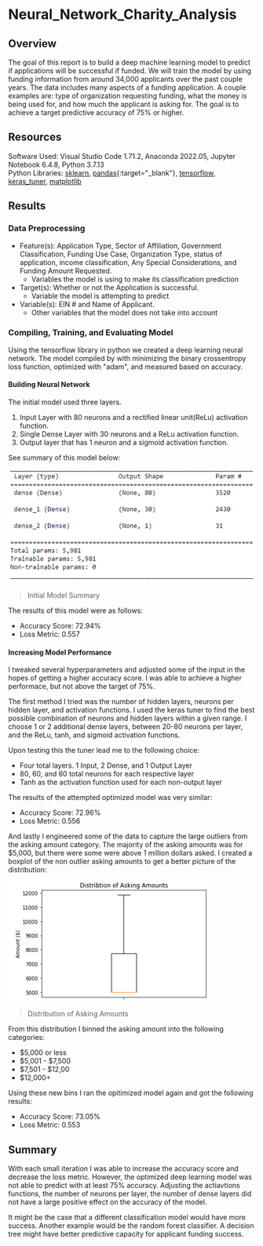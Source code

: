 # Neural_Network_Charity_Analysis
## Overview
The goal of this report is to build a deep machine learning model to predict if applications will be successful if funded. We will train the model by using funding information from around 34,000 applicants over the past couple years. The data includes many aspects of a funding application. A couple examples are: type of organization requesting funding, what the money is being used for, and how much the applicant is asking for. The goal is to achieve a target predictive accuracy of 75% or higher.

## Resources
Software Used: Visual Studio Code 1.71.2, Anaconda 2022.05, Jupyter Notebook 6.4.8, Python 3.7.13<br/>
Python Libraries: [sklearn](https://scikit-learn.org/stable/), [pandas](https://pandas.pydata.org/docs/){:target="_blank"}, [tensorflow](https://www.tensorflow.org/), [keras_tuner](https://keras.io/keras_tuner/), [matplotlib](https://matplotlib.org/)

## Results
### Data Preprocessing
- Feature(s): Application Type, Sector of Affiliation, Government Classification, Funding Use Case, Organization Type, status of application, income classification, Any Special Considerations, and Funding Amount Requested.<br/>
    - Variables the model is using to make its classification prediction
- Target(s): Whether or not the Application is successful.<br/>
    - Variable the model is attempting to predict
- Variable(s): EIN # and Name of Applicant.
    - Other variables that the model does not take into account

### Compiling, Training, and Evaluating Model
Using the tensorflow library in python we created a deep learning neural network. The model compiled by with minimizing the binary crossentropy loss function, optimized with "adam", and measured based on accuracy.
#### Building Neural Network
The initial model used three layers. 
1. Input Layer with 80 neurons and a rectified linear unit(ReLu) activation function.
2. Single Dense Layer with 30 neurons and a ReLu activation function.
3. Output layer that has 1 neuron and a sigmoid activation function.

See summary of this model below:

![](Images/Base_Summary.PNG)
> Initial Model Summary

The results of this model were as follows:
- Accuracy Score: 72.94%
- Loss Metric: 0.557
#### Increasing Model Performance
I tweaked several hyperparameters and adjusted some of the input in the hopes of getting a higher accuracy score. I was able to achieve a higher performace, but not above the target of 75%.

The first method I tried was the number of hidden layers, neurons per hidden layer, and activation functions. I used the keras tuner to find the best possible combination of neurons and hidden layers within a given range. I choose 1 or 2 additional dense layers, between 20-80 neurons per layer, and the ReLu, tanh, and sigmoid activation functions. 

Upon testing this the tuner lead me to the following choice:
- Four total layers. 1 Input, 2 Dense, and 1 Output Layer
- 80, 60, and 60 total neurons for each respective layer
- Tanh as the activation function used for each non-output layer

The results of the attempted optimized model was very similar:
- Accuracy Score: 72.96%
- Loss Metric: 0.556

And lastly I engineered some of the data to capture the large outliers from the asking amount category. The majority of the asking amounts was for $5,000, but there were some were above 1 million dollars asked. I created a boxplot of the non outlier asking amounts to get a better picture of the distribution:

![](Images/Optimized_BoxplotPNG.PNG)
> Distribution of Asking Amounts

From this distribution I binned the asking amount into the following categories:
- $5,000 or less
- $5,001 - $7,500
- $7,501 - $12,00
- $12,000+

Using these new bins I ran the opitimized model again and got the following results:
- Accuracy Score: 73.05%
- Loss Metric: 0.553

## Summary
With each small iteration I was able to increase the accuracy score and decrease the loss metric. However, the optimized deep learning model was not able to predict with at least 75% accuracy. Adjusting the actiavtions functions, the number of neurons per layer, the number of dense layers did not have a large positive effect on the accuracy of the model. 

It might be the case that a different classification model would have more success. Another example would be the random forest classifier. A decision tree might have better predictive capacity for applicant funding success. 

